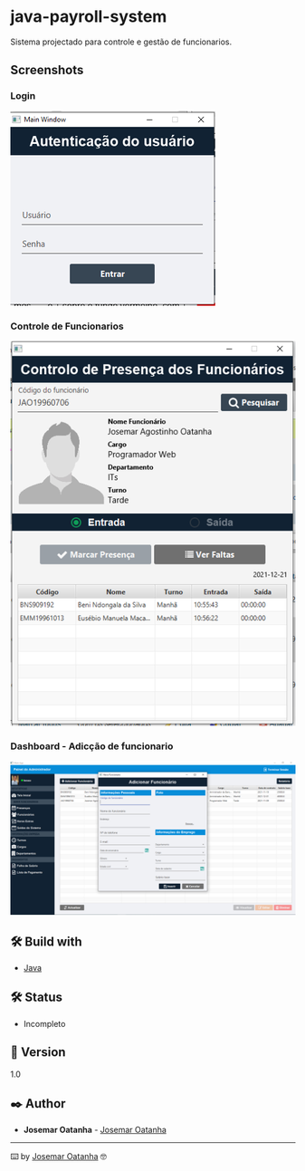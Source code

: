 # java-payroll-system

Sistema projectado para controle e gestão de funcionarios. 

## Screenshots

### Login

![Login](https://github.com/joshaodev/java-payroll-system/blob/main/screenshots/1.PNG)

### Controle de Funcionarios
![Information](https://github.com/joshaodev/java-payroll-system/blob/main/screenshots/2.PNG)

### Dashboard - Adicção de funcionario
![Confirmation](https://github.com/joshaodev/java-payroll-system/blob/main/screenshots/3.PNG)


## 🛠️ Build with

* [Java](https://www.java.com/)

## 🛠️ Status

* Incompleto

## 📌 Version

1.0 

## ✒️ Author

* **Josemar Oatanha** - [Josemar Oatanha](https://github.com/joshaodev)

---
⌨️ by [Josemar Oatanha](https://gist.github.com/joshaodev) 🤓
